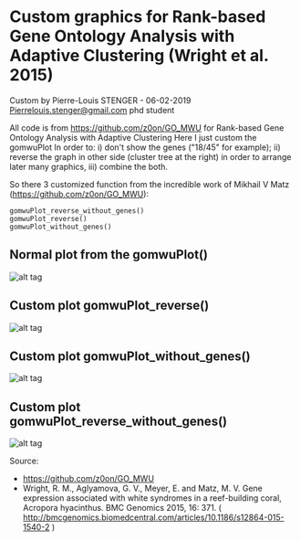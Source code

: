 #	Custom graphics for Rank-based Gene Ontology Analysis with Adaptive Clustering (Wright et al. 2015)

Custom by Pierre-Louis STENGER - 06-02-2019
Pierrelouis.stenger@gmail.com
phd student  

All code is from https://github.com/z0on/GO_MWU for Rank-based Gene Ontology Analysis with Adaptive Clustering
Here I just custom the gomwuPlot
In order to: i) don't show the genes ("18/45" for example); ii) reverse the graph in other side (cluster tree at the right) in order to arrange later many graphics, iii) combine the both.

So there 3 customized function from the incredible work of Mikhail V Matz (https://github.com/z0on/GO_MWU):
```
gomwuPlot_reverse_without_genes()
gomwuPlot_reverse()
gomwuPlot_without_genes()
```

Normal plot from the gomwuPlot()
-----------
![alt tag](https://github.com/PLStenger/RBGOA_custom_graphics/normal.png)

Custom plot gomwuPlot_reverse()
-----------
![alt tag](https://github.com/PLStenger/RBGOA_custom_graphics/gomwuPlot_reverse.png)


Custom plot gomwuPlot_without_genes()
-----------
![alt tag](https://github.com/PLStenger/RBGOA_custom_graphics/gomwuPlot_reverse_without_genes.png)


Custom plot gomwuPlot_reverse_without_genes()
-----------
![alt tag](https://github.com/PLStenger/RBGOA_custom_graphics/gomwuPlot_without_genes.png)


Source:
- https://github.com/z0on/GO_MWU
- Wright, R. M., Aglyamova, G. V., Meyer, E.  and Matz, M. V. Gene expression associated with white syndromes in a reef-building coral, Acropora hyacinthus. BMC Genomics 2015, 16: 371. 
( http://bmcgenomics.biomedcentral.com/articles/10.1186/s12864-015-1540-2 )
